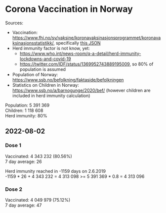 # Corona Vaccination in Norway

Sources:

- Vaccination: <https://www.fhi.no/sv/vaksine/koronavaksinasjonsprogrammet/koronavaksinasjonsstatistikk/>, specifically [this JSON](https://www.fhi.no/api/chartdata/api/99119)
- Herd immunity factor is not know, yet:
  - <https://www.who.int/news-room/q-a-detail/herd-immunity-lockdowns-and-covid-19>
  - <https://twitter.com/IDF/status/1369952743889195009>, so 80% of population is assumed
- Population of Norway: <https://www.ssb.no/befolkning/faktaside/befolkningen>
- Statistics on Children in Norway: https://www.ssb.no/a/barnogunge/2020/bef/ (however children are included in herd immunity calculation)

Population: 5 391 369  
Children: 1 118 608  
Herd immunity: 80%  

## 2022-08-02

### Dose 1

Vaccinated: 4 343 232 (80.56%)  
7 day average: 26

Herd immunity reached in -1159 days on 2.6.2019  
-1159 * 26 + 4 343 232 = 4 313 098 >= 5 391 369 * 0.8 = 4 313 096

### Dose 2

Vaccinated: 4 049 979 (75.12%)  
7 day average: 47

